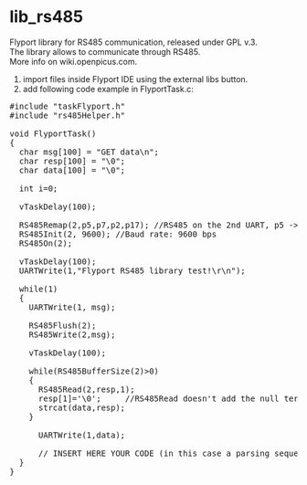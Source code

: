 lib_rs485
=========

Flyport library for RS485 communication, released under GPL v.3.<br>
The library allows to communicate through RS485.<br>
More info on wiki.openpicus.com.<br>
1) import files inside Flyport IDE using the external libs button.<br>
2) add following code example in FlyportTask.c:<br>

<pre>
#include "taskFlyport.h"
#include "rs485Helper.h"

void FlyportTask()
{
  char msg[100] = "GET data\n";
  char resp[100] = "\0";
  char data[100] = "\0";
  
  int i=0;
  
  vTaskDelay(100);
  
  RS485Remap(2,p5,p7,p2,p17); //RS485 on the 2nd UART, p5 -> TX, p7 -> RX, p2 -> WE, p17 -> RE
  RS485Init(2, 9600); //Baud rate: 9600 bps
  RS485On(2);

  vTaskDelay(100);
  UARTWrite(1,"Flyport RS485 library test!\r\n");

  while(1)
  {
    UARTWrite(1, msg);
	
    RS485Flush(2);
    RS485Write(2,msg);
	
    vTaskDelay(100);
	
    while(RS485BufferSize(2)>0)
    {
      RS485Read(2,resp,1);  
      resp[1]='\0';		//RS485Read doesn't add the null terminator 
      strcat(data,resp);
    }
	
      UARTWrite(1,data);
      
      // INSERT HERE YOUR CODE (in this case a parsing sequence)
  }
}
</pre>
